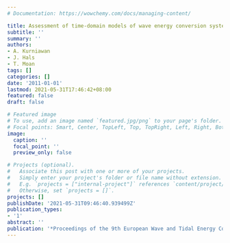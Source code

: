 ```yaml
---
# Documentation: https://wowchemy.com/docs/managing-content/

title: Assessment of time-domain models of wave energy conversion systems
subtitle: ''
summary: ''
authors:
- A. Kurniawan
- J. Hals
- T. Moan
tags: []
categories: []
date: '2011-01-01'
lastmod: 2021-05-31T17:46:42+08:00
featured: false
draft: false

# Featured image
# To use, add an image named `featured.jpg/png` to your page's folder.
# Focal points: Smart, Center, TopLeft, Top, TopRight, Left, Right, BottomLeft, Bottom, BottomRight.
image:
  caption: ''
  focal_point: ''
  preview_only: false

# Projects (optional).
#   Associate this post with one or more of your projects.
#   Simply enter your project's folder or file name without extension.
#   E.g. `projects = ["internal-project"]` references `content/project/deep-learning/index.md`.
#   Otherwise, set `projects = []`.
projects: []
publishDate: '2021-05-31T09:46:40.939499Z'
publication_types:
- '1'
abstract: ''
publication: '*Proceedings of the 9th European Wave and Tidal Energy Conference*'
---
```

